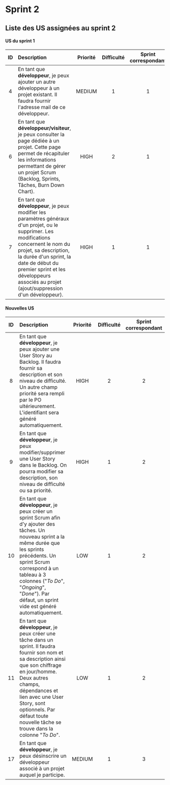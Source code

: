 # Sprint 2
## Liste des US assignées au sprint 2
#### US du sprint 1
|   ID  |   Description |   Priorité    |   Difficulté      | Sprint correspondant  |
|:-----:|:--------------|:-------------:|:-----------------:|:---------------------:|
|4|En tant que __développeur__, je peux ajouter un autre développeur à un projet existant. Il faudra fournir l'adresse mail de ce développeur.|MEDIUM| 1 | 1 |
|6|En tant que __développeur/visiteur__, je peux consulter la page dédiée à un projet. Cette page permet de récapituler les informations permettant de gérer un projet Scrum (Backlog, Sprints, Tâches, Burn Down Chart).|HIGH| 2 | 1 |
|7|En tant que __développeur__, je peux modifier les paramètres généraux d'un projet, ou le supprimer. Les modifications concernent le nom du projet, sa description, la durée d'un sprint, la date de début du premier sprint et les développeurs associés au projet (ajout/suppression d'un développeur).|HIGH| 1 | 1 |

#### Nouvelles US
|   ID  |   Description |   Priorité    |   Difficulté      | Sprint correspondant  |
|:-----:|:--------------|:-------------:|:-----------------:|:---------------------:|
|8|En tant que __développeur__, je peux ajouter une User Story au Backlog. Il faudra fournir sa description et son niveau de difficulté. Un autre champ priorité sera rempli par le PO ultérieurement. L'identifiant sera généré automatiquement.|HIGH| 2 | 2 |
|9|En tant que __développeur__, je peux modifier/supprimer une User Story dans le Backlog. On pourra modifier sa description, son niveau de difficulté ou sa priorité.|HIGH| 1 | 2 |
|10|En tant que __développeur__, je peux créer un sprint Scrum afin d'y ajouter des tâches. Un nouveau sprint a la même durée que les sprints précédents. Un sprint Scrum correspond à un tableau à 3 colonnes ("_To Do_", "_Ongoing_", "_Done_"). Par défaut, un sprint vide est généré automatiquement. |LOW| 1 | 2 |
|11|En tant que __développeur__, je peux créer une tâche dans un sprint. Il faudra fournir son nom et sa description ainsi que son chiffrage en jour/homme. Deux autres champs, dépendances et lien avec une User Story, sont optionnels. Par défaut toute nouvelle tâche se trouve dans la colonne "_To Do_". |LOW| 1 | 2 |
|17|En tant que __développeur__, je peux désinscrire un développeur associé à un projet auquel je participe.|MEDIUM|1|3|
